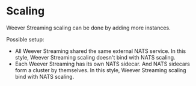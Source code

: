 # Scaling

Weever Streaming scaling can be done by adding more instances.


Possible setup:

* All Weever Streaming shared the same external NATS service. In this style, Weever Streaming scaling doesn't bind with NATS scaling.
* Each Weever Streaming has its own NATS sidecar. And NATS sidecars form a cluster by themselves. In this style, Weever Streaming scaling bind with NATS scaling.
